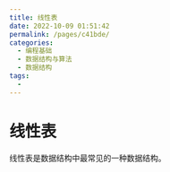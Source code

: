 ```yaml
---
title: 线性表
date: 2022-10-09 01:51:42
permalink: /pages/c41bde/
categories:
  - 编程基础
  - 数据结构与算法
  - 数据结构
tags:
  - 
---
```


# 线性表
线性表是数据结构中最常见的一种数据结构。